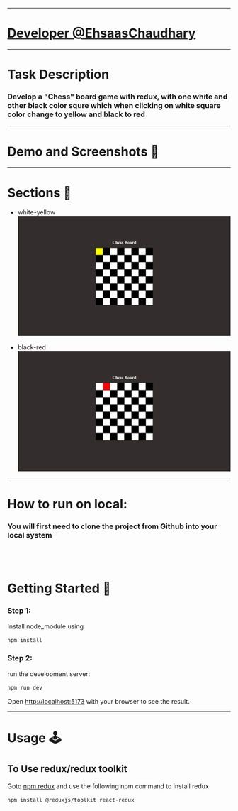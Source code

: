 

---
# [Developer @EhsaasChaudhary ](https://github.com/EhsaasChaudhary)

---

# Task Description

### Develop a "Chess" board game with redux, with one white and other black color squre which when clicking on white square color change to yellow and black to red

---

# Demo and Screenshots :movie_camera:


---

# Sections :bookmark:

- white-yellow
![](./public/image/white.png)

- black-red
![](./public/image/black.png)

---

# How to run on local:

### You will first need to clone the project from Github into your local system


## <br />

# Getting Started :dart:

### Step 1:
Install node_module using 
```bash
npm install
```

### Step 2:
run the development server:

```bash
npm run dev
```

Open [http://localhost:5173](http://localhost:5173) with your browser to see the result.

---

# Usage :joystick:
## To Use redux/redux toolkit

Goto [npm redux](https://www.npmjs.com/package/redux) and use the following npm command to install redux
```bash
npm install @reduxjs/toolkit react-redux
```

